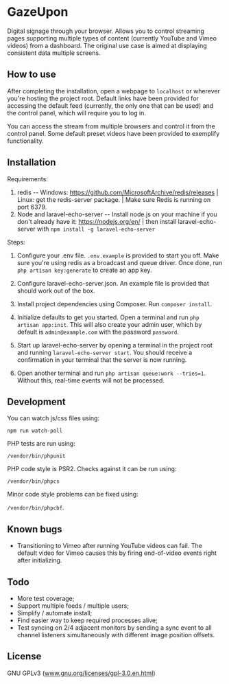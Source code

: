 # GazeUpon
Digital signage through your browser. Allows you to control streaming pages supporting multiple types of content (currently YouTube and Vimeo videos) from a dashboard. The original use case is aimed at displaying consistent data multiple screens.

## How to use

After completing the installation, open a webpage to `localhost` or wherever you're hosting the project root. Default links have been provided for accessing the default feed (currently, the only one that can be used) and the control panel, which will require you to log in.

You can access the stream from multiple browsers and control it from the control panel. Some default preset videos have been provided to exemplify functionality.

## Installation

Requirements:
1. redis -- Windows: https://github.com/MicrosoftArchive/redis/releases | Linux: get the redis-server package. | Make sure Redis is running on port 6379.
2. Node and laravel-echo-server
-- Install node.js on your machine if you don't already have it: https://nodejs.org/en/ | then install laravel-echo-server with `npm install -g laravel-echo-server`

Steps:
1. Configure your .env file. `.env.example` is provided to start you off. Make sure you're using redis as a broadcast and queue driver.
Once done, run `php artisan key:generate` to create an app key.

2. Configure laravel-echo-server.json. An example file is provided that should work out of the box.

3. Install project dependencies using Composer. Run `composer install`.

4. Initialize defaults to get you started. Open a terminal and run `php artisan app:init`. This will also create your admin user,
which by default is `admin@example.com` with the password `password`. 

5. Start up laravel-echo-server by opening a terminal in the project root and running `laravel-echo-server start`.
You should receive a confirmation in your terminal that the server is now running.

6. Open another terminal and run `php artisan queue:work --tries=1`. Without this, real-time events will not be processed.

## Development

You can watch js/css files using: 

`npm run watch-poll`

PHP tests are run using:
 
 `/vendor/bin/phpunit`

PHP code style is PSR2. Checks against it can be run using:

`/vendor/bin/phpcs`

Minor code style problems can be fixed using:

`/vendor/bin/phpcbf`. 

## Known bugs

- Transitioning to Vimeo after running YouTube videos can fail. The default video for Vimeo causes this by firing end-of-video events
right after initializing.

## Todo

- More test coverage;
- Support multiple feeds / multiple users;
- Simplify / automate install;
- Find easier way to keep required processes alive;
- Test syncing on 2/4 adjacent monitors by sending a sync event to all channel listeners simultaneously with different image position offsets.

## License

GNU GPLv3 (www.gnu.org/licenses/gpl-3.0.en.html)